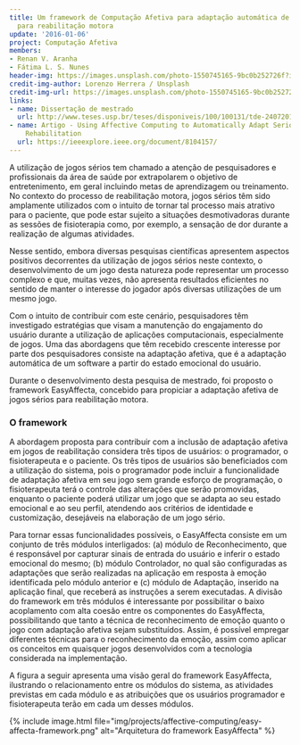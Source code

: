 ```yaml
---
title: Um framework de Computação Afetiva para adaptação automática de jogos sérios
  para reabilitação motora
update: '2016-01-06'
project: Computação Afetiva
members:
- Renan V. Aranha
- Fátima L. S. Nunes
header-img: https://images.unsplash.com/photo-1550745165-9bc0b252726f?ixlib=rb-1.2.1&ixid=MnwxMjA3fDB8MHxwaG90by1wYWdlfHx8fGVufDB8fHx8&auto=format&fit=crop&w=2070&q=80
credit-img-author: Lorenzo Herrera / Unsplash
credit-img-url: https://images.unsplash.com/photo-1550745165-9bc0b252726f?ixlib=rb-1.2.1&ixid=MnwxMjA3fDB8MHxwaG90by1wYWdlfHx8fGVufDB8fHx8&auto=format&fit=crop&w=2070&q=80
links:
- name: Dissertação de mestrado
  url: http://www.teses.usp.br/teses/disponiveis/100/100131/tde-24072017-083504/pt-br.php
- name: Artigo - Using Affective Computing to Automatically Adapt Serious Games for
    Rehabilitation
  url: https://ieeexplore.ieee.org/document/8104157/
---
```


A utilização de jogos sérios tem chamado a atenção de pesquisadores e profissionais da área de saúde por extrapolarem o objetivo de entretenimento, em geral incluindo metas de aprendizagem ou treinamento. No contexto do processo de reabilitação motora, jogos sérios têm sido amplamente utilizados com o intuito de tornar tal processo mais atrativo para o paciente, que pode estar sujeito a situações desmotivadoras durante as sessões de fisioterapia como, por exemplo, a sensação de dor durante a realização de algumas atividades. 

Nesse sentido, embora diversas pesquisas científicas apresentem aspectos positivos decorrentes da utilização de jogos sérios neste contexto, o desenvolvimento de um jogo desta natureza pode representar um processo complexo e que, muitas vezes, não apresenta resultados eficientes no sentido de manter o interesse do jogador após diversas utilizações de um mesmo jogo.

Com o intuito de contribuir com este cenário, pesquisadores têm investigado estratégias que visam a manutenção do engajamento do usuário durante a utilização de aplicações computacionais, especialmente de jogos. Uma das abordagens que têm recebido crescente interesse por parte dos pesquisadores consiste na adaptação afetiva, que é a adaptação automática de um software a partir do estado emocional do usuário. 

Durante o desenvolvimento desta pesquisa de mestrado, foi proposto o framework EasyAffecta, concebido para propiciar a adaptação afetiva de jogos sérios para reabilitação motora. 

### O framework

A abordagem proposta para contribuir com a inclusão de adaptação afetiva em jogos de reabilitação considera três tipos de usuários: o programador, o fisioterapeuta e o paciente. Os três tipos de usuários são beneficiados com a utilização do sistema, pois o programador pode incluir a funcionalidade de adaptação afetiva em seu jogo sem grande esforço de programação, o fisioterapeuta terá o controle das alterações que serão promovidas, enquanto o paciente poderá utilizar um jogo que se adapta ao seu estado emocional e ao seu perfil, atendendo aos critérios de identidade e customização, desejáveis na elaboração de um jogo sério.

Para tornar essas funcionalidades possíveis, o EasyAffecta consiste em um conjunto de três módulos interligados: (a) módulo de Reconhecimento, que é responsável por capturar sinais de entrada do usuário e inferir o estado emocional do mesmo; (b) módulo Controlador, no qual são configuradas as adaptações que serão realizadas na aplicação em resposta à emoção identificada pelo módulo anterior e (c) módulo de Adaptação, inserido na aplicação final, que receberá as instruções a serem executadas. A divisão do framework em três módulos é interessante por possibilitar o baixo acoplamento com alta coesão entre os componentes do EasyAffecta, possibilitando que tanto a técnica de reconhecimento de emoção quanto o jogo com adaptação afetiva sejam substituídos. Assim, é possível empregar diferentes técnicas para o reconhecimento da emoção, assim como aplicar os conceitos em quaisquer jogos desenvolvidos com a tecnologia considerada na implementação.

A figura a seguir apresenta uma visão geral do framework EasyAffecta, ilustrando o relacionamento entre os módulos do sistema, as atividades previstas em cada módulo e as atribuições que os usuários programador e fisioterapeuta terão em cada um desses módulos. 

{% include image.html file="img/projects/affective-computing/easy-affecta-framework.png" alt="Arquitetura do framework EasyAffecta" %}



